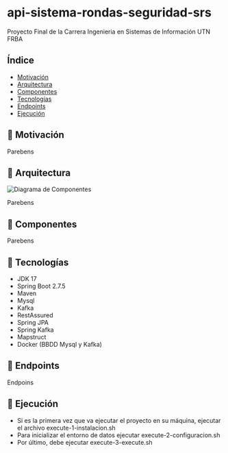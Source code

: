 # api-sistema-rondas-seguridad-srs
Proyecto Final de la Carrera Ingenieria en Sistemas de Información UTN FRBA

## Índice

* [Motivación](#-motivacin)
* [Arquitectura](#-arquitectura)
* [Componentes](#-componentes)
* [Tecnologías](#-tecnologas)
* [Endpoints](#-endpoints)
* [Ejecución](#-ejecucin)

## 🚀 Motivación

Parebens

## 🚀 Arquitectura
![Diagrama de Componentes](https://myoctocat.com/assets/images/base-octocat.svg)



Parebens

## 🚀 Componentes

Parebens


## 🚀 Tecnologías

* JDK 17
* Spring Boot 2.7.5
* Maven
* Mysql
* Kafka
* RestAssured
* Spring JPA
* Spring Kafka
* Mapstruct
* Docker (BBDD Mysql y Kafka)

## 🚀 Endpoints

Endpoins

## 🚀 Ejecución

* Si es la primera vez que va ejecutar el proyecto en su máquina, ejecutar el archivo execute-1-instalacion.sh
* Para inicializar el entorno de datos ejecutar execute-2-configuracion.sh
* Por último, debe ejecutar execute-3-execute.sh




